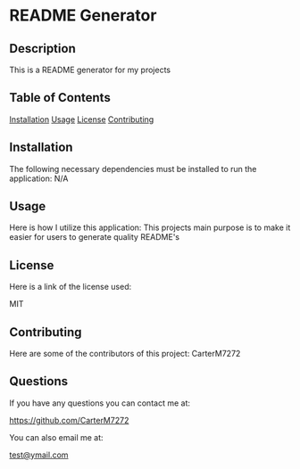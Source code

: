 
  # README Generator

  ## Description

  This is a README generator for my projects

  ## Table of Contents

  [Installation](#installation)
  [Usage](#usage)
  [License](#license)
  [Contributing](#contributing)
  

  ## Installation
  The following necessary dependencies must be installed to run the application: 
  N/A


  ## Usage
  Here is how I utilize this application:
  This projects main purpose is to make it easier for users to generate quality README's

  ## License
  Here is a link of the license used:
  
  MIT


  ## Contributing
  Here are some of the contributors of this project: 
  CarterM7272

  ## Questions
  If you have any questions you can contact me at:

  https://github.com/CarterM7272

  You can also email me at:

  test@ymail.com

  